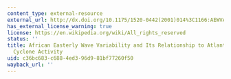 ```yaml
---
content_type: external-resource
external_url: http://dx.doi.org/10.1175/1520-0442(2001)014%3C1166:AEWVAI%3E2.0.CO;2
has_external_license_warning: true
license: https://en.wikipedia.org/wiki/All_rights_reserved
status: ''
title: African Easterly Wave Variability and Its Relationship to Atlantic Tropical
  Cyclone Activity
uid: c36bc683-c688-4ed3-96d9-81bf77260f50
wayback_url: ''
---
```

